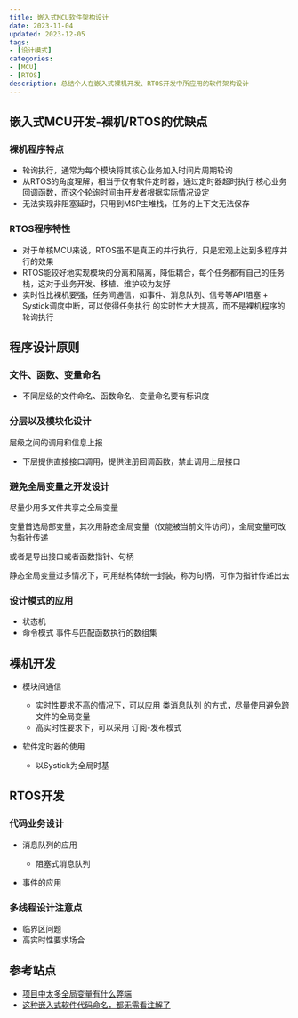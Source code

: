 ```yaml
---
title: 嵌入式MCU软件架构设计
date: 2023-11-04
updated: 2023-12-05
tags:
- [设计模式]
categories:
- [MCU]
- [RTOS]
description: 总结个人在嵌入式裸机开发、RTOS开发中所应用的软件架构设计
---
```



## 嵌入式MCU开发-裸机/RTOS的优缺点


### 裸机程序特点

- 轮询执行，通常为每个模块将其核心业务加入时间片周期轮询
- 从RTOS的角度理解，相当于仅有软件定时器，通过定时器超时执行 核心业务回调函数，而这个轮询时间由开发者根据实际情况设定
- 无法实现非阻塞延时，只用到MSP主堆栈，任务的上下文无法保存

### RTOS程序特性

- 对于单核MCU来说，RTOS虽不是真正的并行执行，只是宏观上达到多程序并行的效果
- RTOS能较好地实现模块的分离和隔离，降低耦合，每个任务都有自己的任务栈，这对于业务开发、移植、维护较为友好
- 实时性比裸机要强，任务间通信，如事件、消息队列、信号等API阻塞 + Systick调度中断，可以使得任务执行 的实时性大大提高，而不是裸机程序的轮询执行


## 程序设计原则

### 文件、函数、变量命名

- 不同层级的文件命名、函数命名、变量命名要有标识度

### 分层以及模块化设计

层级之间的调用和信息上报
- 下层提供直接接口调用，提供注册回调函数，禁止调用上层接口

### 避免全局变量之开发设计

尽量少用多文件共享之全局变量

变量首选局部变量，其次用静态全局变量（仅能被当前文件访问），全局变量可改为指针传递

或者是导出接口或者函数指针、句柄

静态全局变量过多情况下，可用结构体统一封装，称为句柄，可作为指针传递出去


### 设计模式的应用

- 状态机
- 命令模式
    事件与匹配函数执行的数组集



## 裸机开发

- 模块间通信
  - 实时性要求不高的情况下，可以应用 类消息队列 的方式，尽量使用避免跨文件的全局变量
  - 高实时性要求下，可以采用 订阅-发布模式

- 软件定时器的使用
  - 以Systick为全局时基


## RTOS开发

### 代码业务设计

- 消息队列的应用
  - 阻塞式消息队列

- 事件的应用


### 多线程设计注意点

- 临界区问题
- 高实时性要求场合


## 参考站点


- [项目中太多全局变量有什么弊端](https://mp.weixin.qq.com/s?__biz=MzI5NzM5MjMxNw==&mid=2247515885&idx=1&sn=94e4ac996455859387afe5806b976528&chksm=edf25549f3458e30d413803d53b488db8c8afd900d8b7a67a1adda827c8f8acf7414cb064439&scene=126&sessionid=1713954104#rd)
- [这种嵌入式软件代码命名，都无需看注解了](https://mp.weixin.qq.com/s/x2xGxMGphoGQ2tDUu7aSEA)
